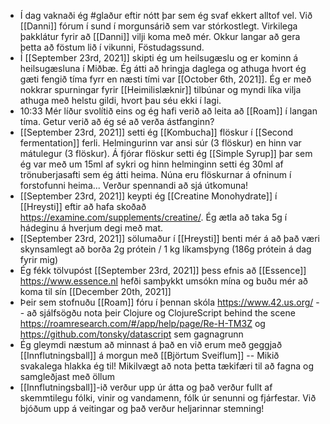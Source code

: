 - Í dag vaknaði ég #glaður eftir nótt þar sem ég svaf ekkert alltof vel. Við [[Danni]] fórum í sund í morgunsárið sem var stórkostlegt. Virkilega þakklátur fyrir að [[Danni]] vilji koma með mér. Okkur langar að gera þetta að föstum lið í vikunni, Föstudagssund.
- Í [[September 23rd, 2021]] skipti ég um heilsugæslu og er kominn á heilsugæsluna í Miðbæ. Ég átti að hringja daglega og athuga hvort ég gæti fengið tíma fyrr en næsti tími var [[October 6th, 2021]]. Ég er með nokkrar spurningar fyrir [[Heimilislæknir]] tilbúnar og myndi líka vilja athuga með helstu gildi, hvort þau séu ekki í lagi.
- 10:33 Mér líður svolítið eins og ég hafi verið að leita að [[Roam]] í langan tíma. Getur verið að ég sé að verða ástfanginn?
- [[September 23rd, 2021]] setti ég [[Kombucha]] flöskur í [[Second fermentation]] ferli. Helmingurinn var ansi súr (3 flöskur) en hinn var mátulegur (3 flöskur). Á fjórar flöskur setti ég [[Simple Syrup]] þar sem ég var með um 15ml af sykri og hinn helminginn setti ég 30ml af trönuberjasafti sem ég átti heima. Núna eru flöskurnar á ofninum í forstofunni heima... Verður spennandi að sjá útkomuna!
- [[September 23rd, 2021]] keypti ég [[Creatine Monohydrate]] í [[Hreysti]] eftir að hafa skoðað https://examine.com/supplements/creatine/. Ég ætla að taka 5g í hádeginu á hverjum degi með mat.
- [[September 23rd, 2021]] sölumaður í [[Hreysti]] benti mér á að það væri skynsamlegt að borða 2g prótein / 1 kg líkamsþyng (186g prótein á dag fyrir mig)
- Ég fékk tölvupóst [[September 23rd, 2021]] þess efnis að [[Essence]] https://www.essence.nl hefði samþykkt umsókn mína og buðu mér að koma til sín [[December 20th, 2021]]
- Þeir sem stofnuðu [[Roam]] fóru í þennan skóla https://www.42.us.org/ -- að sjálfsögðu nota þeir Clojure og ClojureScript behind the scene https://roamresearch.com/#/app/help/page/Re-H-TM3Z og https://github.com/tonsky/datascript sem gagnagrunn
- Ég gleymdi næstum að minnast á það en við erum með geggjað [[Innflutningsball]] á morgun með [[Björtum Sveiflum]] -- Mikið svakalega hlakka ég til! Mikilvægt að nota þetta tækifæri til að fagna og samgleðjast með öllum
- [[Innflutningsball]]-ið verður upp úr átta og það verður fullt af skemmtilegu fólki, vinir og vandamenn, fólk úr senunni og fjárfestar. Við bjóðum upp á veitingar og það verður heljarinnar stemning!